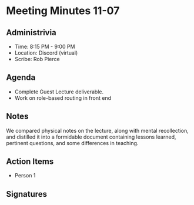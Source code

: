 # Meeting Minutes 11-07

## Administrivia
<!-- The scribe is the person taking the _notes_. This is encouraged to be a single person to reduce problems. -->
* Time: 8:15 PM - 9:00 PM
* Location: Discord (virtual)
* Scribe: Rob Pierce

## Agenda
* Complete Guest Lecture deliverable.
* Work on role-based routing in front end

## Notes
We compared physical notes on the lecture, along with mental recollection, and distilled it into a formidable document containing lessons learned, pertinent questions, and some differences in teaching.

## Action Items
<!-- These are generally distilled from the notes. Essentially, these are "by the next meetings, _this person_ will take _this action_." -->
* Person 1

## Signatures
<!-- After the notes and action items have been pushed, each person should take a time to review them. If everything is agreeable, push a single commit with your name as a signature. -->
